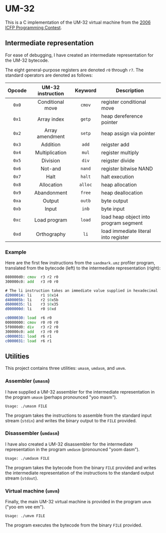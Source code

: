 # UM-32

This is a C implementation of the UM-32 virtual machine from the
[2006 ICFP Programming Contest](http://boundvariable.org).

## Intermediate representation

For ease of debugging, I have created an intermediate representation for the
UM-32 bytecode.

The eight general-purpose registers are denoted `r0` through `r7`. The standard
operators are denoted as follows:

| Opcode | UM-32 instruction | Keyword | Description |
|:------:|:-----------------:|:-------:|-------------|
| `0x0` | Conditional move | `cmov` | register conditional move |
| `0x1` | Array index | `getp` | heap dereference pointer |
| `0x2` | Array amendment | `setp` | heap assign via pointer |
| `0x3` | Addition | `add` | reigster add |
| `0x4` | Multiplication | `mul` | register multiply |
| `0x5` | Division | `div` | reigster divide |
| `0x6` | Not-and | `nand` | register bitwise NAND |
| `0x7` | Halt | `halt` | halt execution |
| `0x8` | Allocation | `alloc` | heap allocation |
| `0x9` | Abandonment | `free` | heap deallocation |
| `0xa` | Output | `outb` | byte output |
| `0xb` | Input | `inb` | byte input |
| `0xc` | Load program | `load` | load heap object into program segment |
| `0xd` | Orthography | `li` | load immediate literal into register |

### Example

Here are the first few instructions from the `sandmark.umz` profiler program,
translated from the bytecode (left) to the intermediate representation (right):

```asm
080000d0: cmov  r3 r2 r0
300000c0: add   r3 r0 r0

# The li instruction takes an immediate value supplied in hexadecimal
d2000014: li    r1 $0x14
d400005b: li    r2 $0x5b
d6000035: li    r3 $0x35
d000000d: li    r0 $0xd

c0000030: load  r6 r0
00000000: cmov  r0 r0 r0
5f0000d0: div   r3 r2 r0
300000c0: add   r3 r0 r0
c0000031: load  r6 r1
c0000031: load  r6 r1
```

## Utilities

This project contains three utilities: `umasm`, `umdasm`, and `umvm`.

### Assembler (`umasm`)

I have supplied a UM-32 assembler for the intermediate representation in the
program `umasm` (perhaps pronounced "yoo masm").

```
Usage: ./umasm FILE
```

The program takes the instructions to assemble from the standard input stream
(`stdin`) and writes the binary output to the `FILE` provided.

### Disassembler (`umdasm`)

I have also created a UM-32 disassembler for the intermediate representation in
the program `umdasm` (pronounced "yoom dasm").

```
Usage: ./umdasm FILE
```

The program takes the bytecode from the binary `FILE` provided and writes the
intermediate representation of the instructions to the standard output stream
(`stdout`).

### Virtual machine (`umvm`)

Finally, the main UM-32 virtual machine is provided in the program `umvm` ("yoo
em vee em").

```
Usage: ./umvm FILE
```

The program executes the bytecode from the binary `FILE` provided.
